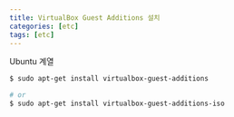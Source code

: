 ```yaml
---
title: VirtualBox Guest Additions 설치
categories: [etc]
tags: [etc]
---
```


Ubuntu 계열

```sh
$ sudo apt-get install virtualbox-guest-additions

# or
$ sudo apt-get install virtualbox-guest-additions-iso
```